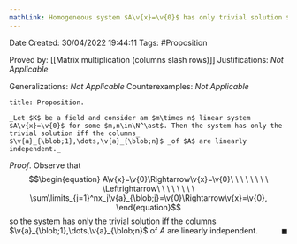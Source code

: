 ```yaml
---
mathLink: Homogeneous system $A\v{x}=\v{0}$ has only trivial solution $\Leftrightarrow$ columns of $A$ are linearly independent
---
```


<div class="topSpace"></div>

Date Created: 30/04/2022 19:44:11
Tags: #Proposition

Proved by: [[Matrix multiplication (columns slash rows)]]
Justifications: _Not Applicable_

Generalizations: _Not Applicable_
Counterexamples: _Not Applicable_

``` ad-Proposition
title: Proposition.

_Let $K$ be a field and consider am $m\times n$ linear system $A\v{x}=\v{0}$ for some $m,n\in\N^\ast$. Then the system has only the trivial solution iff the columns_ $\v{a}_{\blob;1},\dots,\v{a}_{\blob;n}$ _of $A$ are linearly independent._

```

_Proof_. Observe that
$$\begin{equation}
    A\v{x}=\v{0}\Rightarrow\v{x}=\v{0}\ \ \ \ \ \ \ \ \Leftrightarrow\ \ \ \ \ \ \ \ \sum\limits_{j=1}^nx_j\v{a}_{\blob;j}=\v{0}\Rightarrow\v{x}=\v{0},
\end{equation}$$
so the system has only the trivial solution iff the columns $\v{a}_{\blob;1},\dots,\v{a}_{\blob;n}$ of $A$ are linearly independent.<span style="float:right;">$\blacksquare$</span>
